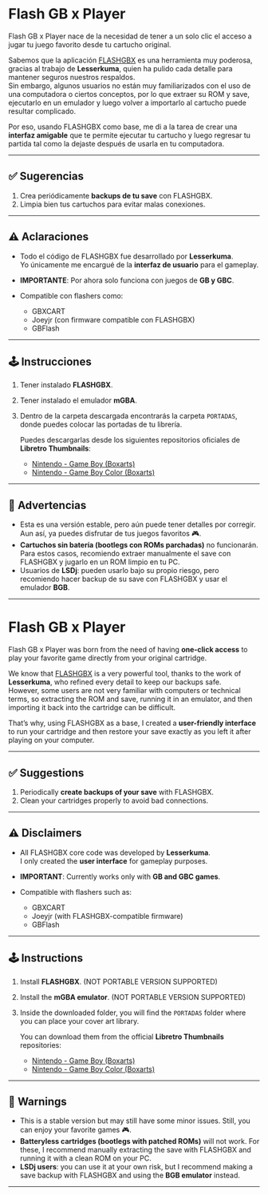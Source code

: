# Flash GB x Player

Flash GB x Player nace de la necesidad de tener a un solo clic el acceso a jugar tu juego favorito desde tu cartucho original.  

Sabemos que la aplicación [FLASHGBX](https://github.com/lesserkuma/flashgbx) es una herramienta muy poderosa, gracias al trabajo de **Lesserkuma**, quien ha pulido cada detalle para mantener seguros nuestros respaldos.  
Sin embargo, algunos usuarios no están muy familiarizados con el uso de una computadora o ciertos conceptos, por lo que extraer su ROM y save, ejecutarlo en un emulador y luego volver a importarlo al cartucho puede resultar complicado.  

Por eso, usando FLASHGBX como base, me di a la tarea de crear una **interfaz amigable** que te permite ejecutar tu cartucho y luego regresar tu partida tal como la dejaste después de usarla en tu computadora.  

---

## ✅ Sugerencias
1. Crea periódicamente **backups de tu save** con FLASHGBX.  
2. Limpia bien tus cartuchos para evitar malas conexiones.  

---

## ⚠️ Aclaraciones
- Todo el código de FLASHGBX fue desarrollado por **Lesserkuma**.  
  Yo únicamente me encargué de la **interfaz de usuario** para el gameplay.  

- **IMPORTANTE**: Por ahora solo funciona con juegos de **GB y GBC**.  

- Compatible con flashers como:  
  - GBXCART  
  - Joeyjr (con firmware compatible con FLASHGBX)  
  - GBFlash  

---

## 🕹️ Instrucciones
1. Tener instalado **FLASHGBX**.  
2. Tener instalado el emulador **mGBA**.  
3. Dentro de la carpeta descargada encontrarás la carpeta `PORTADAS`, donde puedes colocar las portadas de tu librería.  

   Puedes descargarlas desde los siguientes repositorios oficiales de **Libretro Thumbnails**:  
   - [Nintendo - Game Boy (Boxarts)](https://github.com/libretro-thumbnails/Nintendo_-_Game_Boy/tree/d963e89e95c1fe48df9fdb88ccb60f7d1ffc68d3/Named_Boxarts)  
   - [Nintendo - Game Boy Color (Boxarts)](https://github.com/libretro-thumbnails/Nintendo_-_Game_Boy_Color/tree/2c54e12ed7d9acd3124497bf5a9b107ab69d0d41/Named_Boxarts)  

---

## 🚨 Advertencias
- Esta es una versión estable, pero aún puede tener detalles por corregir. Aun así, ya puedes disfrutar de tus juegos favoritos 🎮.  
- **Cartuchos sin batería (bootlegs con ROMs parchadas)** no funcionarán. Para estos casos, recomiendo extraer manualmente el save con FLASHGBX y jugarlo en un ROM limpio en tu PC.  
- Usuarios de **LSDj**: pueden usarlo bajo su propio riesgo, pero recomiendo hacer backup de su save con FLASHGBX y usar el emulador **BGB**.  

---

# Flash GB x Player

Flash GB x Player was born from the need of having **one-click access** to play your favorite game directly from your original cartridge.  

We know that [FLASHGBX](https://github.com/lesserkuma/flashgbx) is a very powerful tool, thanks to the work of **Lesserkuma**, who refined every detail to keep our backups safe.  
However, some users are not very familiar with computers or technical terms, so extracting the ROM and save, running it in an emulator, and then importing it back into the cartridge can be difficult.  

That’s why, using FLASHGBX as a base, I created a **user-friendly interface** to run your cartridge and then restore your save exactly as you left it after playing on your computer.  

---

## ✅ Suggestions
1. Periodically **create backups of your save** with FLASHGBX.  
2. Clean your cartridges properly to avoid bad connections.  

---

## ⚠️ Disclaimers
- All FLASHGBX core code was developed by **Lesserkuma**.  
  I only created the **user interface** for gameplay purposes.  

- **IMPORTANT**: Currently works only with **GB and GBC games**.  

- Compatible with flashers such as:  
  - GBXCART  
  - Joeyjr (with FLASHGBX-compatible firmware)  
  - GBFlash  

---

## 🕹️ Instructions
1. Install **FLASHGBX**. (NOT PORTABLE VERSION SUPPORTED)
2. Install the **mGBA emulator**. (NOT PORTABLE VERSION SUPPORTED)
3. Inside the downloaded folder, you will find the `PORTADAS` folder where you can place your cover art library.  

   You can download them from the official **Libretro Thumbnails** repositories:  
   - [Nintendo - Game Boy (Boxarts)](https://github.com/libretro-thumbnails/Nintendo_-_Game_Boy/tree/d963e89e95c1fe48df9fdb88ccb60f7d1ffc68d3/Named_Boxarts)  
   - [Nintendo - Game Boy Color (Boxarts)](https://github.com/libretro-thumbnails/Nintendo_-_Game_Boy_Color/tree/2c54e12ed7d9acd3124497bf5a9b107ab69d0d41/Named_Boxarts)  

---

## 🚨 Warnings
- This is a stable version but may still have some minor issues. Still, you can enjoy your favorite games 🎮.  
- **Batteryless cartridges (bootlegs with patched ROMs)** will not work. For these, I recommend manually extracting the save with FLASHGBX and running it with a clean ROM on your PC.  
- **LSDj users**: you can use it at your own risk, but I recommend making a save backup with FLASHGBX and using the **BGB emulator** instead.  

---

